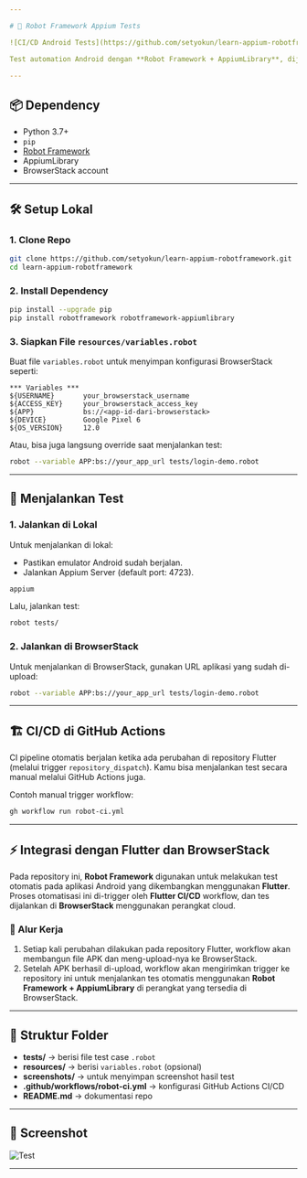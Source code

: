 ```yaml
---

# 🤖 Robot Framework Appium Tests

![CI/CD Android Tests](https://github.com/setyokun/learn-appium-robotframework/actions/workflows/run-appium-on-browserstack.yml/badge.svg)

Test automation Android dengan **Robot Framework + AppiumLibrary**, dijalankan di **BrowserStack**.

---
```


## 📦 Dependency

* Python 3.7+
* `pip`
* [Robot Framework](https://robotframework.org/)
* AppiumLibrary
* BrowserStack account

---

## 🛠️ Setup Lokal

### 1. Clone Repo

```bash
git clone https://github.com/setyokun/learn-appium-robotframework.git
cd learn-appium-robotframework
```

### 2. Install Dependency

```bash
pip install --upgrade pip
pip install robotframework robotframework-appiumlibrary
```

### 3. Siapkan File `resources/variables.robot`

Buat file `variables.robot` untuk menyimpan konfigurasi BrowserStack seperti:

```robot
*** Variables ***
${USERNAME}       your_browserstack_username
${ACCESS_KEY}     your_browserstack_access_key
${APP}            bs://<app-id-dari-browserstack>
${DEVICE}         Google Pixel 6
${OS_VERSION}     12.0
```

Atau, bisa juga langsung override saat menjalankan test:

```bash
robot --variable APP:bs://your_app_url tests/login-demo.robot
```

---

## 🚀 Menjalankan Test

### 1. Jalankan di Lokal

Untuk menjalankan di lokal:

* Pastikan emulator Android sudah berjalan.
* Jalankan Appium Server (default port: 4723).

```bash
appium
```

Lalu, jalankan test:

```bash
robot tests/
```

### 2. Jalankan di BrowserStack

Untuk menjalankan di BrowserStack, gunakan URL aplikasi yang sudah di-upload:

```bash
robot --variable APP:bs://your_app_url tests/login-demo.robot
```

---

## 🏗️ CI/CD di GitHub Actions

CI pipeline otomatis berjalan ketika ada perubahan di repository Flutter (melalui trigger `repository_dispatch`). Kamu bisa menjalankan test secara manual melalui GitHub Actions juga.

Contoh manual trigger workflow:

```bash
gh workflow run robot-ci.yml
```

---

## ⚡ Integrasi dengan Flutter dan BrowserStack

Pada repository ini, **Robot Framework** digunakan untuk melakukan test otomatis pada aplikasi Android yang dikembangkan menggunakan **Flutter**. Proses otomatisasi ini di-trigger oleh **Flutter CI/CD** workflow, dan tes dijalankan di **BrowserStack** menggunakan perangkat cloud.

### 🔧 Alur Kerja

1. Setiap kali perubahan dilakukan pada repository Flutter, workflow akan membangun file APK dan meng-upload-nya ke BrowserStack.
2. Setelah APK berhasil di-upload, workflow akan mengirimkan trigger ke repository ini untuk menjalankan tes otomatis menggunakan **Robot Framework + AppiumLibrary** di perangkat yang tersedia di BrowserStack.

---


## 📁 Struktur Folder

* **tests/** → berisi file test case `.robot`
* **resources/** → berisi `variables.robot` (opsional)
* **screenshots/** → untuk menyimpan screenshot hasil test
* **.github/workflows/robot-ci.yml** → konfigurasi GitHub Actions CI/CD
* **README.md** → dokumentasi repo

---

## 📸 Screenshot


![Test](https://i.imgur.com/jNj7Pyr.png)

---


